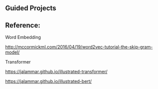 ## Guided Projects

## Reference:

Word Embedding

http://mccormickml.com/2016/04/19/word2vec-tutorial-the-skip-gram-model/

Transformer

https://jalammar.github.io/illustrated-transformer/

https://jalammar.github.io/illustrated-bert/
